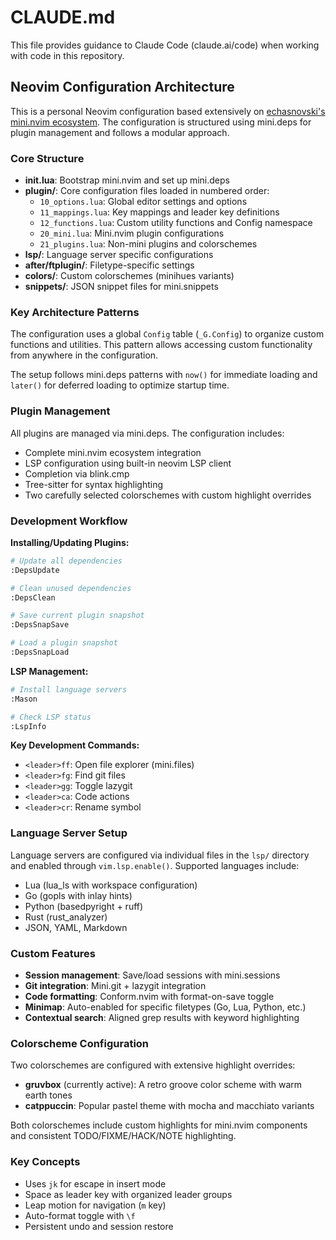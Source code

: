 # CLAUDE.md

This file provides guidance to Claude Code (claude.ai/code) when working with code in this repository.

## Neovim Configuration Architecture

This is a personal Neovim configuration based extensively on [echasnovski's mini.nvim ecosystem](https://github.com/echasnovski/nvim). The configuration is structured using mini.deps for plugin management and follows a modular approach.

### Core Structure

- **init.lua**: Bootstrap mini.nvim and set up mini.deps
- **plugin/**: Core configuration files loaded in numbered order:
  - `10_options.lua`: Global editor settings and options
  - `11_mappings.lua`: Key mappings and leader key definitions  
  - `12_functions.lua`: Custom utility functions and Config namespace
  - `20_mini.lua`: Mini.nvim plugin configurations
  - `21_plugins.lua`: Non-mini plugins and colorschemes
- **lsp/**: Language server specific configurations
- **after/ftplugin/**: Filetype-specific settings
- **colors/**: Custom colorschemes (minihues variants)
- **snippets/**: JSON snippet files for mini.snippets

### Key Architecture Patterns

The configuration uses a global `Config` table (`_G.Config`) to organize custom functions and utilities. This pattern allows accessing custom functionality from anywhere in the configuration.

The setup follows mini.deps patterns with `now()` for immediate loading and `later()` for deferred loading to optimize startup time.

### Plugin Management

All plugins are managed via mini.deps. The configuration includes:
- Complete mini.nvim ecosystem integration
- LSP configuration using built-in neovim LSP client
- Completion via blink.cmp
- Tree-sitter for syntax highlighting
- Two carefully selected colorschemes with custom highlight overrides

### Development Workflow

**Installing/Updating Plugins:**
```bash
# Update all dependencies
:DepsUpdate

# Clean unused dependencies  
:DepsClean

# Save current plugin snapshot
:DepsSnapSave

# Load a plugin snapshot
:DepsSnapLoad
```

**LSP Management:**
```bash
# Install language servers
:Mason

# Check LSP status
:LspInfo
```

**Key Development Commands:**
- `<leader>ff`: Open file explorer (mini.files)
- `<leader>fg`: Find git files  
- `<leader>gg`: Toggle lazygit
- `<leader>ca`: Code actions
- `<leader>cr`: Rename symbol

### Language Server Setup

Language servers are configured via individual files in the `lsp/` directory and enabled through `vim.lsp.enable()`. Supported languages include:
- Lua (lua_ls with workspace configuration)
- Go (gopls with inlay hints)  
- Python (basedpyright + ruff)
- Rust (rust_analyzer)
- JSON, YAML, Markdown

### Custom Features

- **Session management**: Save/load sessions with mini.sessions
- **Git integration**: Mini.git + lazygit integration  
- **Code formatting**: Conform.nvim with format-on-save toggle
- **Minimap**: Auto-enabled for specific filetypes (Go, Lua, Python, etc.)
- **Contextual search**: Aligned grep results with keyword highlighting

### Colorscheme Configuration

Two colorschemes are configured with extensive highlight overrides:
- **gruvbox** (currently active): A retro groove color scheme with warm earth tones
- **catppuccin**: Popular pastel theme with mocha and macchiato variants

Both colorschemes include custom highlights for mini.nvim components and consistent TODO/FIXME/HACK/NOTE highlighting.

### Key Concepts

- Uses `jk` for escape in insert mode
- Space as leader key with organized leader groups
- Leap motion for navigation (`m` key)
- Auto-format toggle with `\f`
- Persistent undo and session restore